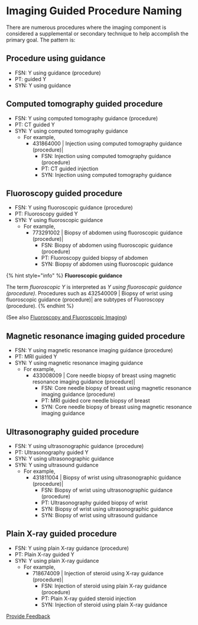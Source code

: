 # Imaging Guided Procedure Naming

There are numerous procedures where the imaging component is considered a supplemental or secondary technique to help accomplish the primary goal. The pattern is:

## Procedure using guidance

* FSN: Y using guidance (procedure)
* PT: guided Y
* SYN: Y using guidance

## Computed tomography guided procedure

* FSN: Y using computed tomography guidance (procedure)
* PT: CT guided Y
* SYN: Y using computed tomography guidance
  * For example,
    * 431864000 | Injection using computed tomography guidance (procedure)|
      * FSN: Injection using computed tomography guidance (procedure)
      * PT: CT guided injection
      * SYN: Injection using computed tomography guidance

## Fluoroscopy guided procedure

* FSN: Y using fluoroscopic guidance (procedure)
* PT: Fluoroscopy guided Y
* SYN: Y using fluoroscopic guidance
  * For example,
    * 773291002 | Biopsy of abdomen using fluoroscopic guidance (procedure)|
      * FSN: Biopsy of abdomen using fluoroscopic guidance (procedure)
      * PT: Fluoroscopy guided biopsy of abdomen
      * SYN: Biopsy of abdomen using fluoroscopic guidance

{% hint style="info" %}
**Fluoroscopic guidance**

The term _fluoroscopic Y_ is interpreted as _Y using fluoroscopic guidance (procedure)_. Procedures such as 432540009 | Biopsy of wrist using fluoroscopic guidance (procedure)| are subtypes of Fluoroscopy (procedure).
{% endhint %}

(See also [Fluoroscopy and Fluoroscopic Imaging](fluoroscopy-and-fluoroscopic-imaging.md))

## Magnetic resonance imaging guided procedure

* FSN: Y using magnetic resonance imaging guidance (procedure)
* PT: MRI guided Y
* SYN: Y using magnetic resonance imaging guidance
  * For example,
    * 433008009 | Core needle biopsy of breast using magnetic resonance imaging guidance (procedure)|
      * FSN: Core needle biopsy of breast using magnetic resonance imaging guidance (procedure)
      * PT: MRI guided core needle biopsy of breast
      * SYN: Core needle biopsy of breast using magnetic resonance imaging guidance

## Ultrasonography guided procedure

* FSN: Y using ultrasonographic guidance (procedure)
* PT: Ultrasonography guided Y
* SYN: Y using ultrasonographic guidance
* SYN: Y using ultrasound guidance
  * For example,
    * 431811004 | Biopsy of wrist using ultrasonographic guidance (procedure)|
      * FSN: Biopsy of wrist using ultrasonographic guidance (procedure)
      * PT: Ultrasonography guided biopsy of wrist
      * SYN: Biopsy of wrist using ultrasonographic guidance
      * SYN: Biopsy of wrist using ultrasound guidance

## Plain X-ray guided procedure

* FSN: Y using plain X-ray guidance (procedure)
* PT: Plain X-ray guided Y
* SYN: Y using plain X-ray guidance
  * For example,
    * 718674009 | Injection of steroid using X-ray guidance (procedure)|
      * FSN: Injection of steroid using plain X-ray guidance (procedure)
      * PT: Plain X-ray guided steroid injection
      * SYN: Injection of steroid using plain X-ray guidance

<a href="https://docs.google.com/forms/d/e/1FAIpQLScTmbZIf0UEQwYDkY27EEWBkaiYkHSbR0_9DmFrMLXoQLyL7Q/viewform?usp=pp_url&#x26;entry.1767247133=SCT+Editorial+Guide&#x26;entry.670899847=Imaging%20Guided%20Procedure%20Naming" class="button primary">Provide Feedback</a>
